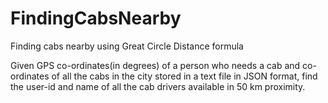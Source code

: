 # FindingCabsNearby

Finding cabs nearby using Great Circle Distance formula

Given GPS co-ordinates(in degrees) of a person who needs a cab and co-ordinates of all the cabs in the city stored in a text
file in JSON format, find the user-id and name of all the cab drivers available in 50 km proximity.

